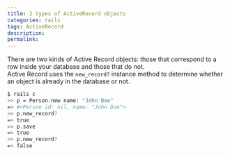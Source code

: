 ```yaml
---
title: 2 types of ActiveRecord objects
categories: rails
tags: ActiveRecord
description: 
permalink: 
---
```

There are two kinds of Active Record objects: those that correspond to a row inside your database and those that do not.  
Active Record uses the `new_record?` instance method to determine whether an object is already in the database or not.  
```bash
$ rails c
>> p = Person.new name: "John Doe"
=> #<Person id: nil, name: "John Doe">
>> p.new_record?
=> true
>> p.save
=> true
>> p.new_record?
=> false
```

